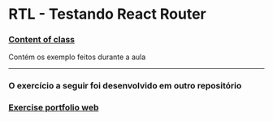 # RTL - Testando React Router

### [Content of class](./content-of-class/)
Contém os exemplo feitos durante a aula

---

### O exercício a seguir foi desenvolvido em outro repositório

### [Exercise portfolio web](https://github.com/lucas-da-silva/exercise-portfolio-web)